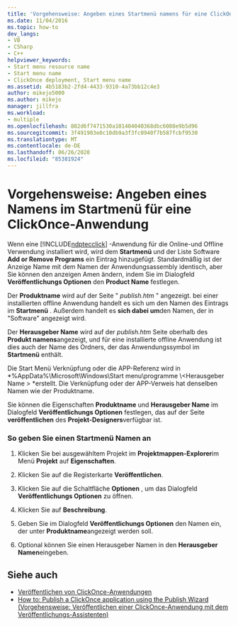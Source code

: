 ```yaml
---
title: 'Vorgehensweise: Angeben eines Startmenü namens für eine ClickOnce-Anwendung | Microsoft-Dokumentation'
ms.date: 11/04/2016
ms.topic: how-to
dev_langs:
- VB
- CSharp
- C++
helpviewer_keywords:
- Start menu resource name
- Start menu name
- ClickOnce deployment, Start menu name
ms.assetid: 4b5183b2-2fd4-4433-9310-4a73bb12c4e3
author: mikejo5000
ms.author: mikejo
manager: jillfra
ms.workload:
- multiple
ms.openlocfilehash: 882d6f7471530a101404040368dbc6088e9b5d96
ms.sourcegitcommit: 3f491903e0c10db9a3f3fc0940f7b587fcbf9530
ms.translationtype: MT
ms.contentlocale: de-DE
ms.lasthandoff: 06/26/2020
ms.locfileid: "85381924"
---
```

# <a name="how-to-specify-a-start-menu-name-for-a-clickonce-application"></a>Vorgehensweise: Angeben eines Namens im Startmenü für eine ClickOnce-Anwendung
Wenn eine [!INCLUDE[ndptecclick](../deployment/includes/ndptecclick_md.md)] -Anwendung für die Online-und Offline Verwendung installiert wird, wird dem **Startmenü** und der Liste Software **Add or Remove Programs** ein Eintrag hinzugefügt. Standardmäßig ist der Anzeige Name mit dem Namen der Anwendungsassembly identisch, aber Sie können den anzeigen Amen ändern, indem Sie im Dialogfeld **Veröffentlichungs Optionen** den **Product Name** festlegen.

 Der **Produktname** wird auf der Seite " *publish.htm* " angezeigt. bei einer installierten offline Anwendung handelt es sich um den Namen des Eintrags im **Startmenü** . Außerdem handelt es **sich dabei um**den Namen, der in "Software" angezeigt wird.

 Der **Herausgeber Name** wird auf der *publish.htm* Seite oberhalb des **Produkt namens**angezeigt, und für eine installierte offline Anwendung ist dies auch der Name des Ordners, der das Anwendungssymbol im **Startmenü** enthält.

 Die Start Menü Verknüpfung oder die APP-Referenz wird in *%AppData%\Microsoft\Windows\Start menu\programme \\<Herausgeber Name \> *erstellt. Die Verknüpfung oder der APP-Verweis hat denselben Namen wie der Produktname.

 Sie können die Eigenschaften **Produktname** und **Herausgeber Name** im Dialogfeld **Veröffentlichungs Optionen** festlegen, das auf der Seite **veröffentlichen** des **Projekt-Designers**verfügbar ist.

### <a name="to-specify-a-start-menu-name"></a>So geben Sie einen Startmenü Namen an

1. Klicken Sie bei ausgewähltem Projekt im **Projektmappen-Explorer**im Menü **Projekt** auf **Eigenschaften**.

2. Klicken Sie auf die Registerkarte **Veröffentlichen**.

3. Klicken Sie auf die Schaltfläche **Optionen** , um das Dialogfeld **Veröffentlichungs Optionen** zu öffnen.

4. Klicken Sie auf **Beschreibung**.

5. Geben Sie im Dialogfeld **Veröffentlichungs Optionen** den Namen ein, der unter **Produktname**angezeigt werden soll.

6. Optional können Sie einen Herausgeber Namen in den **Herausgeber Namen**eingeben.

## <a name="see-also"></a>Siehe auch
- [Veröffentlichen von ClickOnce-Anwendungen](../deployment/publishing-clickonce-applications.md)
- [How to: Publish a ClickOnce application using the Publish Wizard (Vorgehensweise: Veröffentlichen einer ClickOnce-Anwendung mit dem Veröffentlichungs-Assistenten)](../deployment/how-to-publish-a-clickonce-application-using-the-publish-wizard.md)